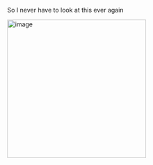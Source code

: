 So I never have to look at this ever again

<img width="319" alt="image" src="https://github.com/user-attachments/assets/a211d240-330a-4ef0-a844-92496b68deb3" />
